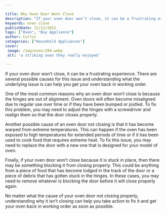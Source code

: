 ```yaml
---

title: Why Oven Door Wont Close
description: "If your oven door won’t close, it can be a frustrating experience. There are several possible causes for this issue and understand...lets find out"
keywords: oven close
publishDate: 12/12/2022
tags: ["Oven", "Buy Appliance"]
author: Curtis
categories: ["Household Appliances"]
cover: 
 image: /img/oven/294.webp
 alt: 'a striking oven they really enjoyed'

---
```


If your oven door won’t close, it can be a frustrating experience. There are several possible causes for this issue and understanding what the underlying issue is can help you get your oven back in working order.

One of the most common reasons why an oven door won’t close is because the hinges are out of alignment. Oven doors will often become misaligned due to regular use over time or if they have been bumped or jostled. To fix this problem, you may need to adjust the hinges with a screwdriver and realign them so that the door closes properly.

Another possible cause of an oven door not closing is that it has become warped from extreme temperatures. This can happen if the oven has been exposed to high temperatures for extended periods of time or if it has been used to cook food that requires extreme heat. To fix this issue, you may need to replace the door with a new one that is designed for your model of oven.

Finally, if your oven door won’t close because it is stuck in place, then there may be something blocking it from closing properly. This could be anything from a piece of food that has become lodged in the track of the door or a piece of debris that has gotten stuck in the hinges. In these cases, you may need to remove whatever is blocking the door before it will close properly again.

No matter what the cause of your oven door not closing properly, understanding why it isn’t closing can help you take action to fix it and get your oven back in working order as soon as possible.
